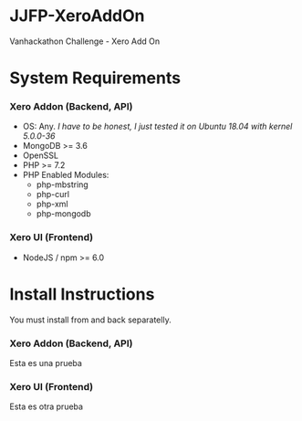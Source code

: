 # JJFP-XeroAddOn
Vanhackathon Challenge - Xero Add On

# System Requirements
### Xero Addon (Backend, API)
  * OS: Any. *I have to be honest, I just tested it on Ubuntu 18.04 with kernel 5.0.0-36*
  * MongoDB >= 3.6
  * OpenSSL
  * PHP >= 7.2
  * PHP Enabled Modules:
    * php-mbstring
    * php-curl
    * php-xml
    * php-mongodb

### Xero UI (Frontend)
  * NodeJS / npm >= 6.0

# Install Instructions
You must install from and back separatelly.

### Xero Addon (Backend, API)
Esta es una prueba

### Xero UI (Frontend)
Esta es otra prueba

